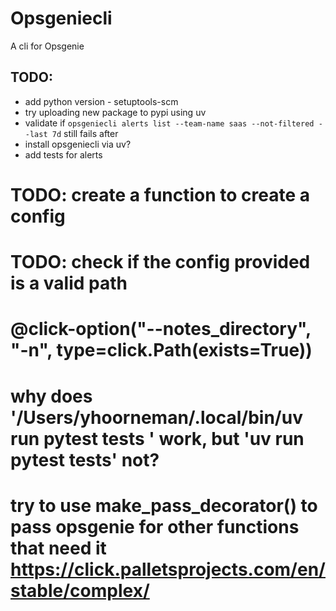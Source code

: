 # Opsgeniecli

A cli for Opsgenie

## TODO:
- add python version - setuptools-scm
- try uploading new package to pypi using uv
- validate if `opsgeniecli alerts list --team-name saas --not-filtered --last 7d` still fails after
- install opsgeniecli via uv?
- add tests for alerts 


# TODO: create a function to create a config
# TODO: check if the config provided is a valid path
# @click-option("--notes_directory", "-n", type=click.Path(exists=True))
# why does '/Users/yhoorneman/.local/bin/uv run pytest tests ' work, but 'uv run pytest tests' not?
# try to use make_pass_decorator() to pass opsgenie for other functions that need it https://click.palletsprojects.com/en/stable/complex/